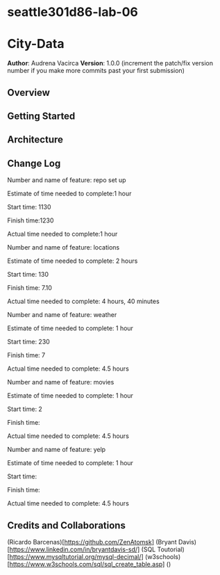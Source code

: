 # seattle301d86-lab-06
# City-Data

**Author**: Audrena Vacirca
**Version**: 1.0.0 (increment the patch/fix version number if you make more commits past your first submission)

## Overview
<!-- Provide a high level overview of what this application is and why you are building it, beyond the fact that it's an assignment for this class. (i.e. What's your problem domain?) -->

## Getting Started
<!-- What are the steps that a user must take in order to build this app on their own machine and get it running? -->

## Architecture
<!-- Provide a detailed description of the application design. What technologies (languages, libraries, etc) you're using, and any other relevant design information. -->

## Change Log
Number and name of feature: repo set up

Estimate of time needed to complete:1 hour

Start time: 1130

Finish time:1230

Actual time needed to complete:1 hour

Number and name of feature: locations

Estimate of time needed to complete: 2 hours

Start time: 130

Finish time: 7.10

Actual time needed to complete: 4 hours, 40 minutes

Number and name of feature: weather

Estimate of time needed to complete: 1 hour

Start time: 230

Finish time: 7

Actual time needed to complete: 4.5 hours

Number and name of feature: movies

Estimate of time needed to complete: 1 hour

Start time: 2

Finish time: 

Actual time needed to complete: 4.5 hours


Number and name of feature: yelp

Estimate of time needed to complete: 1 hour

Start time: 

Finish time: 

Actual time needed to complete: 4.5 hours


## Credits and Collaborations
(Ricardo Barcenas)[https://github.com/ZenAtomsk]
(Bryant Davis)[https://www.linkedin.com/in/bryantdavis-sd/]
(SQL Toutorial)[https://www.mysqltutorial.org/mysql-decimal/]
(w3schools)[https://www.w3schools.com/sql/sql_create_table.asp]
()